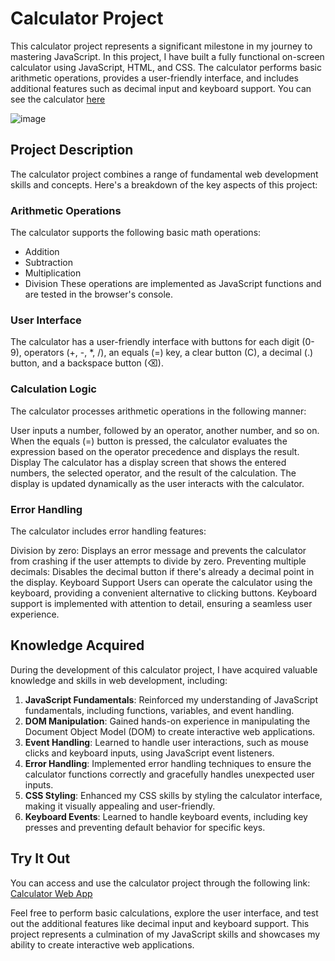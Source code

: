 # Calculator Project

This calculator project represents a significant milestone in my journey to mastering JavaScript. 
In this project, I have built a fully functional on-screen calculator using JavaScript, HTML, and CSS. 
The calculator performs basic arithmetic operations, provides a user-friendly interface, and includes additional features such as decimal input and keyboard support.
You can see the calculator [here](https://jmcamposdev.github.io/TheOdinProject/0-Foundations/Projects/5-Calculator/)

![image](https://github.com/jmcamposdev/TheOdinProject/assets/108521775/b2d0f87a-ee51-4bd9-9703-cd28a6f79917)

## Project Description

The calculator project combines a range of fundamental web development skills and concepts. Here's a breakdown of the key aspects of this project:

### Arithmetic Operations
The calculator supports the following basic math operations:

- Addition
- Subtraction
- Multiplication
- Division
These operations are implemented as JavaScript functions and are tested in the browser's console.

### User Interface
The calculator has a user-friendly interface with buttons for each digit (0-9), operators (+, -, *, /), an equals (=) key, a clear button (C), a decimal (.) button, and a backspace button (⌫).

### Calculation Logic
The calculator processes arithmetic operations in the following manner:

User inputs a number, followed by an operator, another number, and so on.
When the equals (=) button is pressed, the calculator evaluates the expression based on the operator precedence and displays the result.
Display
The calculator has a display screen that shows the entered numbers, the selected operator, and the result of the calculation. The display is updated dynamically as the user interacts with the calculator.

### Error Handling
The calculator includes error handling features:

Division by zero: Displays an error message and prevents the calculator from crashing if the user attempts to divide by zero.
Preventing multiple decimals: Disables the decimal button if there's already a decimal point in the display.
Keyboard Support
Users can operate the calculator using the keyboard, providing a convenient alternative to clicking buttons. Keyboard support is implemented with attention to detail, ensuring a seamless user experience.

## Knowledge Acquired

During the development of this calculator project, I have acquired valuable knowledge and skills in web development, including:

1. **JavaScript Fundamentals**: Reinforced my understanding of JavaScript fundamentals, including functions, variables, and event handling.
2. **DOM Manipulation**: Gained hands-on experience in manipulating the Document Object Model (DOM) to create interactive web applications.
3. **Event Handling**: Learned to handle user interactions, such as mouse clicks and keyboard inputs, using JavaScript event listeners.
4. **Error Handling**: Implemented error handling techniques to ensure the calculator functions correctly and gracefully handles unexpected user inputs.
5. **CSS Styling**: Enhanced my CSS skills by styling the calculator interface, making it visually appealing and user-friendly.
6. **Keyboard Events**: Learned to handle keyboard events, including key presses and preventing default behavior for specific keys.

## Try It Out

You can access and use the calculator project through the following link: [Calculator Web App](https://jmcamposdev.github.io/TheOdinProject/0-Foundations/Projects/5-Calculator/)

Feel free to perform basic calculations, explore the user interface, and test out the additional features like decimal input and keyboard support. This project represents a culmination of my JavaScript skills and showcases my ability to create interactive web applications.
